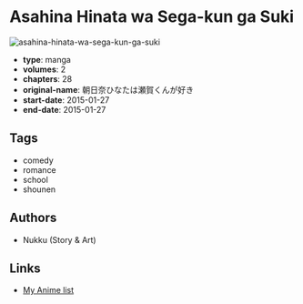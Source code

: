 # Asahina Hinata wa Sega-kun ga Suki

![asahina-hinata-wa-sega-kun-ga-suki](https://cdn.myanimelist.net/images/manga/3/205462.jpg)

-   **type**: manga
-   **volumes**: 2
-   **chapters**: 28
-   **original-name**: 朝日奈ひなたは瀬賀くんが好き
-   **start-date**: 2015-01-27
-   **end-date**: 2015-01-27

## Tags

-   comedy
-   romance
-   school
-   shounen

## Authors

-   Nukku (Story & Art)

## Links

-   [My Anime list](https://myanimelist.net/manga/111596/Asahina_Hinata_wa_Sega-kun_ga_Suki)
